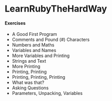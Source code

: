 # LearnRubyTheHardWay

#### Exercises
* A Good First Program
* Comments and Pound (#) Characters
* Numbers and Maths
* Variables and Names
* More Variables and Printing
* Strings and Text
* More Printing
* Printing, Printing
* Printing, Printing, Printing
* What was that?
* Asking Questions
* Parameters, Unpacking, Variables

